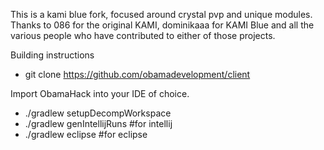 This is a kami blue fork, focused around crystal pvp and unique modules.
Thanks to 086 for the original KAMI, dominikaaa for KAMI Blue and all the various people who have contributed to either of those projects.

Building instructions

 - git clone https://github.com/obamadevelopment/client

Import ObamaHack into your IDE of choice.
- ./gradlew setupDecompWorkspace
- ./gradlew genIntellijRuns #for intellij
- ./gradlew eclipse #for eclipse

